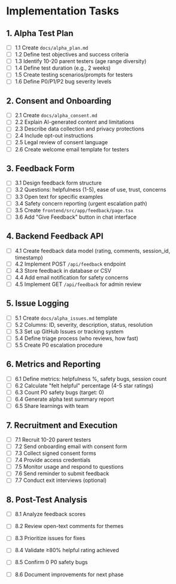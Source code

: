 # Implementation Tasks

## 1. Alpha Test Plan
- [ ] 1.1 Create `docs/alpha_plan.md`
- [ ] 1.2 Define test objectives and success criteria
- [ ] 1.3 Identify 10-20 parent testers (age range diversity)
- [ ] 1.4 Define test duration (e.g., 2 weeks)
- [ ] 1.5 Create testing scenarios/prompts for testers
- [ ] 1.6 Define P0/P1/P2 bug severity levels

## 2. Consent and Onboarding
- [ ] 2.1 Create `docs/alpha_consent.md`
- [ ] 2.2 Explain AI-generated content and limitations
- [ ] 2.3 Describe data collection and privacy protections
- [ ] 2.4 Include opt-out instructions
- [ ] 2.5 Legal review of consent language
- [ ] 2.6 Create welcome email template for testers

## 3. Feedback Form
- [ ] 3.1 Design feedback form structure
- [ ] 3.2 Questions: helpfulness (1-5), ease of use, trust, concerns
- [ ] 3.3 Open text for specific examples
- [ ] 3.4 Safety concern reporting (urgent escalation path)
- [ ] 3.5 Create `frontend/src/app/feedback/page.tsx`
- [ ] 3.6 Add "Give Feedback" button in chat interface

## 4. Backend Feedback API
- [ ] 4.1 Create feedback data model (rating, comments, session_id, timestamp)
- [ ] 4.2 Implement POST `/api/feedback` endpoint
- [ ] 4.3 Store feedback in database or CSV
- [ ] 4.4 Add email notification for safety concerns
- [ ] 4.5 Implement GET `/api/feedback` for admin review

## 5. Issue Logging
- [ ] 5.1 Create `docs/alpha_issues.md` template
- [ ] 5.2 Columns: ID, severity, description, status, resolution
- [ ] 5.3 Set up GitHub Issues or tracking system
- [ ] 5.4 Define triage process (who reviews, how fast)
- [ ] 5.5 Create P0 escalation procedure

## 6. Metrics and Reporting
- [ ] 6.1 Define metrics: helpfulness %, safety bugs, session count
- [ ] 6.2 Calculate "felt helpful" percentage (4-5 star ratings)
- [ ] 6.3 Count P0 safety bugs (target: 0)
- [ ] 6.4 Generate alpha test summary report
- [ ] 6.5 Share learnings with team

## 7. Recruitment and Execution
- [ ] 7.1 Recruit 10-20 parent testers
- [ ] 7.2 Send onboarding email with consent form
- [ ] 7.3 Collect signed consent forms
- [ ] 7.4 Provide access credentials
- [ ] 7.5 Monitor usage and respond to questions
- [ ] 7.6 Send reminder to submit feedback
- [ ] 7.7 Conduct exit interviews (optional)

## 8. Post-Test Analysis
- [ ] 8.1 Analyze feedback scores
- [ ] 8.2 Review open-text comments for themes
- [ ] 8.3 Prioritize issues for fixes
- [ ] 8.4 Validate ≥80% helpful rating achieved
- [ ] 8.5 Confirm 0 P0 safety bugs
- [ ] 8.6 Document improvements for next phase

